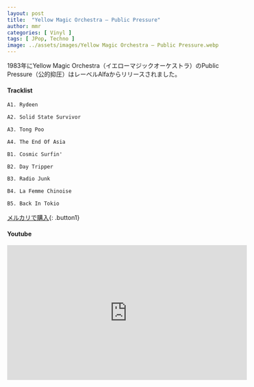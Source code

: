 ```yaml
---
layout: post
title:  "Yellow Magic Orchestra – Public Pressure"
author: mmr
categories: [ Vinyl ]
tags: [ JPop, Techno ]
image: ../assets/images/Yellow Magic Orchestra – Public Pressure.webp
---
```


1983年にYellow Magic Orchestra（イエローマジックオーケストラ）のPublic Pressure（公的抑圧）はレーベルAlfaからリリースされました。

#### Tracklist
```md
A1. Rydeen

A2. Solid State Survivor

A3. Tong Poo

A4. The End Of Asia

B1. Cosmic Surfin'

B2. Day Tripper

B3. Radio Junk

B4. La Femme Chinoise

B5. Back In Tokio
```

[メルカリで購入](https://jp.mercari.com/item/m68419972040?afid=6142608987){: .button1}

#### Youtube
<iframe width="560" height="315" src="https://www.youtube.com/embed/5nlIt3tDmgY?si=gca4Y3rJ2VcN5IiX" title="YouTube video player" frameborder="0" allow="accelerometer; autoplay; clipboard-write; encrypted-media; gyroscope; picture-in-picture; web-share" referrerpolicy="strict-origin-when-cross-origin" allowfullscreen></iframe>
